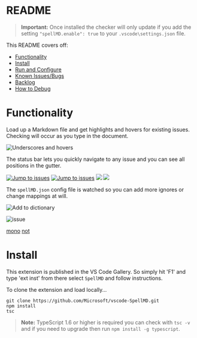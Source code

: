 # README

>**Important:** Once installed the checker will only update if you add the setting `"spellMD.enable": true` to your `.vscode\settings.json` file.

This README covers off:
* [Functionality](#functionality)
* [Install](#install)
* [Run and Configure](#run-and-configure)
* [Known Issues/Bugs](#known-issuesbugs)
* [Backlog](#backlog)
* [How to Debug](#how-to-debug)

# Functionality

Load up a Markdown file and get highlights and hovers for existing issues.  Checking will occur as you type in the document.

![Underscores and hovers](https://gitlab.com/username/repository/path/to/images/SpellMDDemo1.gif)

The status bar lets you quickly navigate to any issue and you can see all positions in the gutter.

[![Jump to issues](https://gitlab.com/username/repository/path/to/images/SpellMDDemo2.gif)](http://shouldnottouchthis/)
[![Jump to issues](https://gitlab.com/username/repository/path/to/images/SpellMDDemo2.gif)](https://gitlab.com/username/repository/-/blob/master/monkey)
![](https://gitlab.com/username/repository/path/to/images/SpellMDDemo2.gif)
<img src="https://gitlab.com/username/repository/path/to/images/myImage.gif">

The `spellMD.json` config file is watched so you can add more ignores or change mappings at will.

![Add to dictionary](https://gitlab.com/username/repository/path/to/images/SpellMDDemo3.gif)

![issue](https://gitlab.com/username/repository/path/to/issue)

[mono](https://gitlab.com/username/repository/-/blob/master/monkey)
[not](http://shouldnottouchthis/)

# Install
This extension is published in the VS Code Gallery.  So simply hit 'F1' and type 'ext inst' from there select `SpellMD` and follow instructions.


To clone the extension and load locally...

```
git clone https://github.com/Microsoft/vscode-SpellMD.git
npm install
tsc
```

>**Note:** TypeScript 1.6 or higher is required you can check with `tsc -v` and if you need to upgrade then run `npm install -g typescript`.
